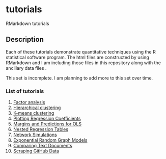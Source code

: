 # tutorials

RMarkdown tutorials

## Description

Each of these tutorials demonstrate quantitative techniques using the R statistical software program. The html files are constructed by using RMarkdown and I am including those files in this repository along with the ancillary data files . 

This set is incomplete. I am planning to add more to this set over time. 

### List of tutorials

1. [Factor analysis](https://htmlpreview.github.io/?https://github.com/stevemcd1/tutorials/blob/main/factor_analysis.html)
2. [Hierarchical clustering](https://htmlpreview.github.io/?https://github.com/stevemcd1/tutorials/blob/main/hierarchical_clustering.html)
3. [K-means clustering](https://htmlpreview.github.io/?https://github.com/stevemcd1/tutorials/blob/main/k-means_clustering.html)
4. [Plotting Regression Coefficients](https://htmlpreview.github.io/?https://github.com/stevemcd1/tutorials/blob/main/plot_coefs.html)
5. [Margins and Predictions for OLS](https://htmlpreview.github.io/?https://github.com/stevemcd1/tutorials/blob/main/margins_ols.html)
6. [Nested Regression Tables](https://htmlpreview.github.io/?https://github.com/stevemcd1/tutorials/blob/main/nested.html)
7. [Network Simulations](https://htmlpreview.github.io/?https://github.com/stevemcd1/tutorials/blob/main/netsim.html)
8. [Exponential Random Graph Models](https://htmlpreview.github.io/?https://github.com/stevemcd1/tutorials/blob/main/ergm.html)
9. [Comparing Text Documents](https://htmlpreview.github.io/?https://github.com/stevemcd1/tutorials/blob/main/comparing_docs.html)
10. [Scraping GitHub Data](https://htmlpreview.github.io/?https://github.com/stevemcd1/tutorials/blob/main/scraping_example.html)

